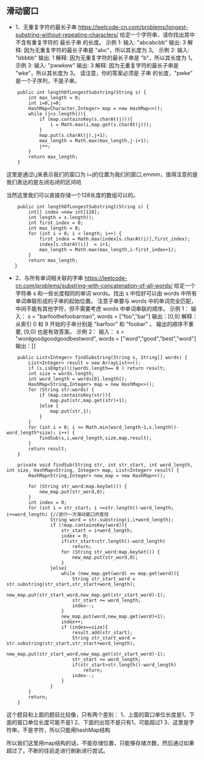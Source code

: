##  滑动窗口
* 1、无重复字符的最长子串  https://leetcode-cn.com/problems/longest-substring-without-repeating-characters/
给定一个字符串，请你找出其中不含有重复字符的 最长子串 的长度。
示例 1:
输入: "abcabcbb"
输出: 3 
解释: 因为无重复字符的最长子串是 "abc"，所以其长度为 3。
示例 2:
输入: "bbbbb"
输出: 1
解释: 因为无重复字符的最长子串是 "b"，所以其长度为 1。
示例 3:
输入: "pwwkew"
输出: 3
解释: 因为无重复字符的最长子串是 "wke"，所以其长度为 3。
     请注意，你的答案必须是 子串 的长度，"pwke" 是一个子序列，不是子串。
 
```
	public int lengthOfLongestSubstring(String s) {
        int max_length = 0;
        int i=0,j=0;
        HashMap<Character,Integer> map = new HashMap<>();
        while (j<s.length()){
            if (map.containsKey(s.charAt(j))){
                i = Math.max(i,map.get(s.charAt(j)));
            }
            map.put(s.charAt(j),j+1);
            max_length = Math.max(max_length,j-i+1);
            j++;
        }
        return max_length;
    }
```
这里是通过i,j来表示我们的窗口为 i~j的位置为我们的窗口,emmm，值得注意的是我们表达的是左闭右闭的区间哈

当然这里我们可以直接存储一个128长度的数组可以的。
```
	public int lengthOfLongestSubstring1(String s) {
		int[] index =new int[128];
        int length = s.length();
        int first_index = 0;
        int max_length = 0;
        for (int i = 0; i < length; i++) {
            first_index = Math.max(index[s.charAt(i)],first_index);
            index[s.charAt(i)]  = i+1;
            max_length = Math.max(max_length,i-first_index+1);
        }
        return max_length;
   }
```

* 2、与所有单词相关联的字串  https://leetcode-cn.com/problems/substring-with-concatenation-of-all-words/
给定一个字符串 s 和一些长度相同的单词 words。找出 s 中恰好可以由 words 中所有单词串联形成的子串的起始位置。
注意子串要与 words 中的单词完全匹配，中间不能有其他字符，但不需要考虑 words 中单词串联的顺序。
示例 1：
输入：
  s = "barfoothefoobarman",
  words = ["foo","bar"]
输出：[0,9]
解释：
从索引 0 和 9 开始的子串分别是 "barfoor" 和 "foobar" 。
输出的顺序不重要, [9,0] 也是有效答案。
示例 2：
输入：
  s = "wordgoodgoodgoodbestword",
  words = ["word","good","best","word"]
输出：[]

```
	public List<Integer> findSubstring(String s, String[] words) {
        List<Integer> result = new ArrayList<>();
        if (s.isEmpty()||words.length== 0 ) return result;
        int size = words.length;
        int word_length = words[0].length();
        HashMap<String,Integer> map = new HashMap<>();
        for (String str:words) {
            if (map.containsKey(str)){
                map.put(str,map.get(str)+1);
            }else {
                map.put(str,1);
            }
        }
        for (int i = 0; i <= Math.min(word_length-1,s.length()-word_length*size); i++) {
            findSub(s,i,word_length,size,map,result);
        }
        return result;
    }

    private void findSub(String str, int str_start, int word_length, int size, HashMap<String, Integer> map, List<Integer> result) {
        HashMap<String,Integer> new_map = new HashMap<>();

        for (String str_word:map.keySet()) {
            new_map.put(str_word,0);
        }
        int index = 0;
        for (int i = str_start; i <=str.length()-word_length; i+=word_length) {//进行一次滑动窗口的查找
                String word = str.substring(i,i+word_length);
                if (!map.containsKey(word)){
                    str_start = i+word_length;
                    index = 0;
                    if(str_start>str.length()-word_length)
                        return;
                    for (String str_word:map.keySet()) {
                        new_map.put(str_word,0);
                    }
                }else{
                    while (new_map.get(word) == map.get(word)){
                        String str_start_word = str.substring(str_start,str_start+word_length);
                        new_map.put(str_start_word,new_map.get(str_start_word)-1);
                        str_start += word_length;
                        index--;
                    }
                    new_map.put(word,new_map.get(word)+1);
                    index++;
                    if (index==size){
                        result.add(str_start);
                        String str_start_word = str.substring(str_start,str_start+word_length);
                        new_map.put(str_start_word,new_map.get(str_start_word)-1);
                        str_start += word_length;
                        if(str_start>str.length()-word_length)
                            return;
                        index--;
                    }
                }
        }
        return;
    }
```
这个题目和上面的题目比较像，只有两个差别：
1、上面的窗口单位长度是1，下面的窗口单位长度可能不是1
2、下面的出现不是只有1，可能超过1
3、这里是字符串，不是字符，所以只能用hashMap结构

所以我们这里用map结构的话，不能存储位置，只能够存储次数，然后通过如果超过了，不断的往前走进行刷新进行尝试。



